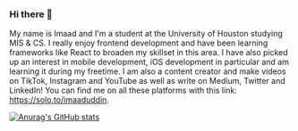 ### Hi there 👋

My name is Imaad and I'm a student at the University of Houston studying MIS & CS. I really enjoy frontend development and have been learning frameworks like React to broaden my skillset in this area. I have also picked up an interest in mobile development, iOS development in particular and am learning it during my freetime. I am also a content creator and make videos on TikTok, Instagram and YouTube as well as write on Medium, Twitter and LinkedIn! You can find me on all these platforms with this link: https://solo.to/imaaduddin. 

[![Anurag's GitHub stats](https://github-readme-stats.vercel.app/api?username=imaaduddin)](https://github.com/anuraghazra/github-readme-stats)
